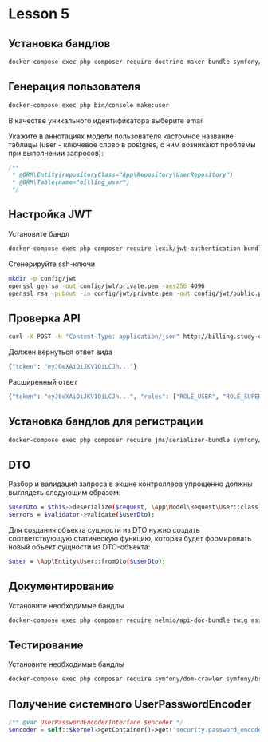 # Lesson 5

## Установка бандлов 

```bash
docker-compose exec php composer require doctrine maker-bundle symfony/security-bundle doctrine/doctrine-fixtures-bundle
```

## Генерация пользователя

```bash
docker-compose exec php bin/console make:user
```

В качестве уникального идентификатора выберите email

Укажите в аннотациях модели пользователя кастомное название таблицы (user - ключевое слово в postgres, с ним возникают проблемы при выполнении запросов):

```php
/**
 * @ORM\Entity(repositoryClass="App\Repository\UserRepository")
 * @ORM\Table(name="billing_user")
 */
```

## Настройка JWT

Установите бандл

```bash
docker-compose exec php composer require lexik/jwt-authentication-bundle
```

Сгенерируйте ssh-ключи 

```bash
mkdir -p config/jwt 
openssl genrsa -out config/jwt/private.pem -aes256 4096
openssl rsa -pubout -in config/jwt/private.pem -out config/jwt/public.pem
```

## Проверка API

```bash
curl -X POST -H "Content-Type: application/json" http://billing.study-on.local:82/api/auth -d '{"username":"user@intaro.ru","password":"mypass"}'
```

Должен вернуться ответ вида
```bash
{"token": "eyJ0eXAiOiJKV1QiLCJh..."}
```

Расширенный ответ
```bash
{"token": "eyJ0eXAiOiJKV1QiLCJh...", "roles": ["ROLE_USER", "ROLE_SUPER_ADMIN"]}
```

## Установка бандлов для регистрации

```bash
docker-compose exec php composer require jms/serializer-bundle symfony/validator
```


## DTO

Разбор и валидация запроса в экшне контроллера упрощенно должны выглядеть следующим образом:

```bash
$userDto = $this->deserialize($request, \App\Model\Request\User::class);
$errors = $validator->validate($userDto);
```

Для создания объекта сущности из DTO нужно создать соответствующую статическую функцию, которая будет формировать новый объект сущности из DTO-объекта:

```bash
$user = \App\Entity\User::fromDto($userDto);
```

## Документирование

Установите необходимые бандлы
```bash
docker-compose exec php composer require nelmio/api-doc-bundle twig asset
```

## Тестирование 

Установите необходимые бандлы
```bash
docker-compose exec php composer require symfony/dom-crawler symfony/browser-kit --dev
```

## Получение системного UserPasswordEncoder

```php
/** @var UserPasswordEncoderInterface $encoder */
$encoder = self::$kernel->getContainer()->get('security.password_encoder');
```
